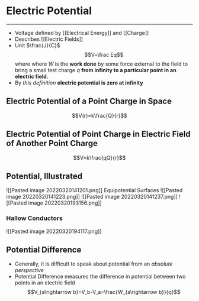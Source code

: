 # Electric Potential
---
- Voltage defined by [[Electrical Energy]] and [[Charge]]
- Describes [[Electric Fields]]
- Unit $\frac{J}{C}$
$$V=\frac Eq$$
where where $W$ is the **work done** by some force external to the field to bring a small test charge $q$ **from infinity to a particular point in an electric field.**
- By *this definition* **electric potential is zero at infinity**
## Electric Potential of a Point Charge in Space
$$V(r)=k\frac{Q}{r}$$
## Electric Potential of Point Charge in Electric Field of Another Point Charge
$$V=k\frac{qQ}{r}$$
## Potential, Illustrated
![[Pasted image 20220320141201.png]]
Equipotential Surfaces
![[Pasted image 20220320141223.png]]
![[Pasted image 20220320141237.png]]
![[Pasted image 20220320193156.png]]
### Hallow Conductors
![[Pasted image 20220320194117.png]]
## Potential Difference
- Generally, it is difficult to speak about potential from an *absolute perspective*
- Potential Difference measures the difference in potential between two points in an electric field
$$V_{a\rightarrow b}=V_b-V_a=\frac{W_{a\rightarrow b}}{q}$$